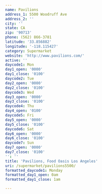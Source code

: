 ```yaml
---
name: Pavilions
address_1: 5500 Woodruff Ave
address_2: ''
city: ''
state: CA
zip: '90713'
phone: (562) 866-3781
latitude: '33.856882'
longitude: '-118.115427'
category: Supermarket
website: 'http://www.pavilions.com/'
active: ''
daycode1: Mon
day1_open: '0000'
day1_close: '0100'
daycode2: Tue
day2_open: '0000'
day2_close: '0100'
daycode3: Wed
day3_open: '0000'
day3_close: '0100'
daycode4: Thu
day4_open: '0100'
daycode5: Fri
day5_open: '0000'
day5_close: '0100'
daycode6: Sat
day6_open: '0000'
day6_close: '0100'
daycode7: Sun
day7_open: '0000'
day7_close: '0100'
'': ''
title: 'Pavilions, Food Oasis Los Angeles'
uri: /supermarket/pavilions5500/
formatted_daycode1: Monday
formatted_day1_open: 0am
formatted_day1_close: 1am

---
```

